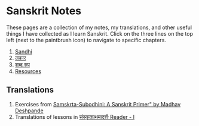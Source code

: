 # Sanskrit Notes

These pages are a collection of my notes, my translations, and other useful things I have collected  as I learn Sanskrit. Click on the three lines on the top left (next to the paintbrush icon) to navigate to specific chapters.

1. [Sandhi](notes/sandhi.html)
1. [लकार](notes/lakaras.html)
1. [शब्द रुप](notes/shabd_roop.html)
1. [Resources](./resources.html)

## Translations
1. Exercises from [Samskrta-Subodhini: A Sanskrit Primer" by Madhav Deshpande](https://hrishim.github.io/UnofficialKey_SanskritPrimer_MadhavDeshpande/notes_intro.html)
1. Translations of lessons in [संस्कृतप्रथमादर्शः Reader - I](https://hrishim.github.io/sanskrit_reader1/reader1/r1_intro.html)




